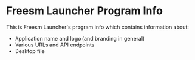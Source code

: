 # Freesm Launcher Program Info

This is Freesm Launcher's program info which contains information about:

- Application name and logo (and branding in general)
- Various URLs and API endpoints
- Desktop file
